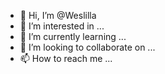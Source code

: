 - 👋 Hi, I’m @Weslilla
- 👀 I’m interested in ...
- 🌱 I’m currently learning ...
- 💞️ I’m looking to collaborate on ...
- 📫 How to reach me ...

<!---
Weslilla/Weslilla is a ✨ special ✨ repository because its `README.md` (this file) appears on your GitHub profile.
You can click the Preview link to take a look at your changes.
--->
